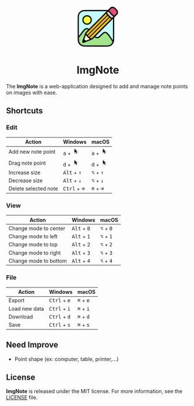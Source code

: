 <p align='center'>
<a href='https://jeffreymaomao.github.io/imgnote/'>
    <img alt="ImgNote Logo" src="./css/icon/imgnote.png" width='120'>
</a>
<br>
<h1 align='center'>ImgNote</h1>
</p>

The **ImgNote** is a web-application designed to add and manage note points on images with ease.


## Shortcuts

### Edit
| Action               | Windows                                                      | macOS                                                        |
| -------------------- | ------------------------------------------------------------ | ------------------------------------------------------------ |
| Add new note point   | <kbd>a</kbd> + <img src="css/icon/mouse.arrow.png" height="22pt"> | <kbd>a</kbd> + <img src="css/icon/mouse.arrow.png" height="22pt"> |
| Drag note point      | <kbd>d</kbd> + <img src="css/icon/mouse.arrow.png" height="22pt"> | <kbd>d</kbd> + <img src="css/icon/mouse.arrow.png" height="22pt"> |
| Increase size        | <kbd>Alt</kbd> + <kbd>↑</kbd>                                | <kbd>⌥</kbd> + <kbd>↑</kbd>                                  |
| Decrease size        | <kbd>Alt</kbd> + <kbd>↓</kbd>                                | <kbd>⌥</kbd> + <kbd>↓</kbd>                                  |
| Delete selected note | <kbd>Ctrl</kbd> + <kbd>⌫</kbd>                               | <kbd>⌘</kbd> + <kbd>⌫</kbd>                                  |

### View
| Action                | Windows                       | macOS                        |
| --------------------- | ----------------------------- | ---------------------------- |
| Change mode to center | <kbd>Alt</kbd> + <kbd>0</kbd> | <kbd>⌥</kbd>  + <kbd>0</kbd> |
| Change mode to left   | <kbd>Alt</kbd> + <kbd>1</kbd> | <kbd>⌥</kbd>  + <kbd>1</kbd> |
| Change mode to top    | <kbd>Alt</kbd> + <kbd>2</kbd> | <kbd>⌥</kbd>  + <kbd>2</kbd> |
| Change mode to right  | <kbd>Alt</kbd> + <kbd>3</kbd> | <kbd>⌥</kbd>  + <kbd>3</kbd> |
| Change mode to bottom | <kbd>Alt</kbd> + <kbd>4</kbd> | <kbd>⌥</kbd>  + <kbd>4</kbd> |

### File
| Action        | Windows                        | macOS                       |
| ------------- | ------------------------------ | --------------------------- |
| Export        | <kbd>Ctrl</kbd> + <kbd>e</kbd> | <kbd>⌘</kbd> + <kbd>e</kbd> |
| Load new data | <kbd>Ctrl</kbd> + <kbd>i</kbd> | <kbd>⌘</kbd> + <kbd>i</kbd> |
| Download      | <kbd>Ctrl</kbd> + <kbd>d</kbd> | <kbd>⌘</kbd> + <kbd>d</kbd> |
| Save          | <kbd>Ctrl</kbd> + <kbd>s</kbd> | <kbd>⌘</kbd> + <kbd>s</kbd> |


## Need Improve

- Point shape (ex: computer, table, printer,...) 



## License

**ImgNote** is released under the MIT license. For more information, see the [LICENSE](LICENSE) file.
